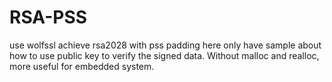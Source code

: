 # RSA-PSS
use wolfssl achieve rsa2028 with pss padding
here only have sample about how to use public key to verify the signed data.
Without malloc and realloc, more useful for embedded system.

